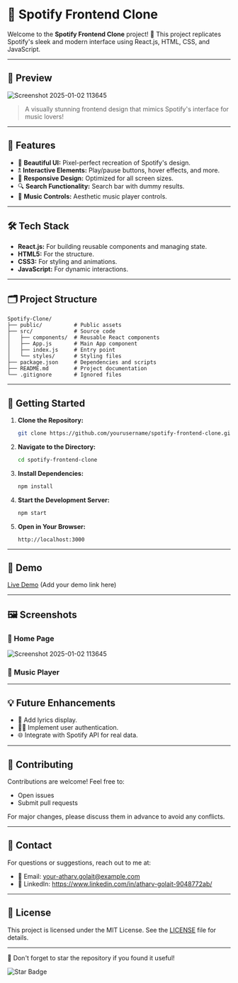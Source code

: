 # 🎵 Spotify Frontend Clone

Welcome to the **Spotify Frontend Clone** project! 🚀 This project replicates Spotify's sleek and modern interface using React.js, HTML, CSS, and JavaScript.

---

## 📸 Preview

![Screenshot 2025-01-02 113645](https://github.com/user-attachments/assets/39e79c8c-6436-44c9-a1c1-df33c2770f99)



> A visually stunning frontend design that mimics Spotify's interface for music lovers!

---

## 🚀 Features

- 🎨 **Beautiful UI:** Pixel-perfect recreation of Spotify's design.
- 🕱️ **Interactive Elements:** Play/pause buttons, hover effects, and more.
- 📱 **Responsive Design:** Optimized for all screen sizes.
- 🔍 **Search Functionality:** Search bar with dummy results.
- 🎷 **Music Controls:** Aesthetic music player controls.

---

## 🛠️ Tech Stack

- **React.js:** For building reusable components and managing state.
- **HTML5:** For the structure.
- **CSS3:** For styling and animations.
- **JavaScript:** For dynamic interactions.

---

## 🗂️ Project Structure

```
Spotify-Clone/
├── public/          # Public assets
├── src/             # Source code
│   ├── components/  # Reusable React components
│   ├── App.js       # Main App component
│   ├── index.js     # Entry point
│   └── styles/      # Styling files
├── package.json     # Dependencies and scripts
├── README.md        # Project documentation
└── .gitignore       # Ignored files
```

---

## 🚀 Getting Started

1. **Clone the Repository:**
   ```bash
   git clone https://github.com/yourusername/spotify-frontend-clone.git
   ```

2. **Navigate to the Directory:**
   ```bash
   cd spotify-frontend-clone
   ```

3. **Install Dependencies:**
   ```bash
   npm install
   ```

4. **Start the Development Server:**
   ```bash
   npm start
   ```

5. **Open in Your Browser:**
   ```
   http://localhost:3000
   ```

---

## 🌟 Demo

[Live Demo](#) (Add your demo link here)

---

## 🖼️ Screenshots

### 🎵 Home Page

![Screenshot 2025-01-02 113645](https://github.com/user-attachments/assets/e0fe65ad-0ca1-4ac9-b4a9-7c3e90781d50)


### 🎷 Music Player


---

## 💡 Future Enhancements

- 🎤 Add lyrics display.
- 🧑‍🤝 Implement user authentication.
- 🌐 Integrate with Spotify API for real data.

---

## 🤝 Contributing

Contributions are welcome! Feel free to:

- Open issues
- Submit pull requests

For major changes, please discuss them in advance to avoid any conflicts.

---

## 📧 Contact

For questions or suggestions, reach out to me at:

- 📧 Email: your-atharv.golait@example.com
- 💼 LinkedIn: https://www.linkedin.com/in/atharv-golait-9048772ab/

---

## 📝 License

This project is licensed under the MIT License. See the [LICENSE](LICENSE) file for details.

---

🌟 Don't forget to star the repository if you found it useful!

![Star Badge](https://img.shields.io/github/stars/yourusername/spotify-frontend-clone?style=social)



